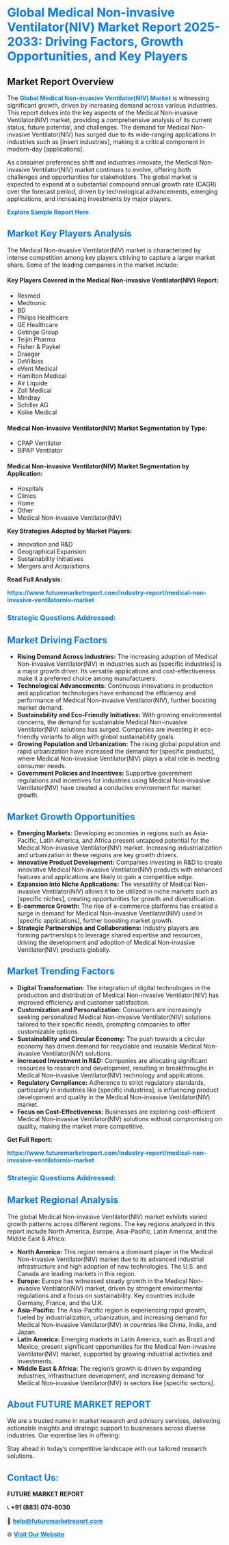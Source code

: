 <h1 style="color: #007BFF;">Global Medical Non-invasive Ventilator(NIV) Market Report 2025-2033: Driving Factors, Growth Opportunities, and Key Players</h1>

<section id="overview">
<h2>Market Report Overview</h2>
<p>The <a href="https://www.futuremarketreport.com/industry-report/medical-non-invasive-ventilatorniv-market" style="color: #007BFF; text-decoration: none;"><strong>Global Medical Non-invasive Ventilator(NIV) Market</strong></a> is witnessing significant growth, driven by increasing demand across various industries. This report delves into the key aspects of the Medical Non-invasive Ventilator(NIV) market, providing a comprehensive analysis of its current status, future potential, and challenges. The demand for Medical Non-invasive Ventilator(NIV) has surged due to its wide-ranging applications in industries such as [insert industries], making it a critical component in modern-day [applications].</p>
<p>As consumer preferences shift and industries innovate, the Medical Non-invasive Ventilator(NIV) market continues to evolve, offering both challenges and opportunities for stakeholders. The global market is expected to expand at a substantial compound annual growth rate (CAGR) over the forecast period, driven by technological advancements, emerging applications, and increasing investments by major players.</p>
</section>

<section id="overview">
<p><a href="https://www.futuremarketreport.com/request-sample/reportId=127490" style="color: #007BFF; text-decoration: none;"><strong>Explore Sample Report Here</strong></a></p>
</section>

<section id="key-players">
<h2 style="color: #007BFF;">Market Key Players Analysis</h2>
<p>The Medical Non-invasive Ventilator(NIV) market is characterized by intense competition among key players striving to capture a larger market share. Some of the leading companies in the market include:</p>
<h4>Key Players Covered in the Medical Non-invasive Ventilator(NIV) Report:</h4>
<ul><li>Resmed</li><li>Medtronic</li><li>BD</li><li>Philips Healthcare</li><li>GE Healthcare</li><li>Getinge Group</li><li>Teijin Pharma</li><li>Fisher &amp; Paykel</li><li>Draeger</li><li>DeVilbiss</li><li>eVent Medical</li><li>Hamilton Medical</li><li>Air Liquide</li><li>Zoll Medical</li><li>Mindray</li><li>Schiller AG</li><li>Koike Medical</li></ul>
<h4>Medical Non-invasive Ventilator(NIV) Market Segmentation by Type:</h4>
<ul><li>CPAP Ventilator</li><li>BiPAP Ventilator</li></ul>

<h4>Medical Non-invasive Ventilator(NIV) Market Segmentation by Application:</h4>
<ul><li>Hospitals</li><li>Clinics</li><li>Home</li><li>Other</li><li>Medical Non-invasive Ventilator(NIV)</li></ul>
<p><strong>Key Strategies Adopted by Market Players:</strong></p>
<ul>
<li>Innovation and R&D</li>
<li>Geographical Expansion</li>
<li>Sustainability Initiatives</li>
<li>Mergers and Acquisitions</li>
</ul>
</section>

<section>
<p><strong>Read Full Analysis: </strong></p><a href="https://www.futuremarketreport.com/industry-report/medical-non-invasive-ventilatorniv-market" style="color: #007BFF; text-decoration: none;"><strong>https://www.futuremarketreport.com/industry-report/medical-non-invasive-ventilatorniv-market</strong></a>
<h3 style="color: #007BFF;">Strategic Questions Addressed:</h3>
</section>

<section id="driving-factors">
<h2 style="color: #007BFF;">Market Driving Factors</h2>
<ul>
<li><strong>Rising Demand Across Industries:</strong> The increasing adoption of Medical Non-invasive Ventilator(NIV) in industries such as [specific industries] is a major growth driver. Its versatile applications and cost-effectiveness make it a preferred choice among manufacturers.</li>
<li><strong>Technological Advancements:</strong> Continuous innovations in production and application technologies have enhanced the efficiency and performance of Medical Non-invasive Ventilator(NIV), further boosting market demand.</li>
<li><strong>Sustainability and Eco-Friendly Initiatives:</strong> With growing environmental concerns, the demand for sustainable Medical Non-invasive Ventilator(NIV) solutions has surged. Companies are investing in eco-friendly variants to align with global sustainability goals.</li>
<li><strong>Growing Population and Urbanization:</strong> The rising global population and rapid urbanization have increased the demand for [specific products], where Medical Non-invasive Ventilator(NIV) plays a vital role in meeting consumer needs.</li>
<li><strong>Government Policies and Incentives:</strong> Supportive government regulations and incentives for industries using Medical Non-invasive Ventilator(NIV) have created a conducive environment for market growth.</li>
</ul>
</section>

<section id="growth-opportunities">
<h2 style="color: #007BFF;">Market Growth Opportunities</h2>
<ul>
<li><strong>Emerging Markets:</strong> Developing economies in regions such as Asia-Pacific, Latin America, and Africa present untapped potential for the Medical Non-invasive Ventilator(NIV) market. Increasing industrialization and urbanization in these regions are key growth drivers.</li>
<li><strong>Innovative Product Development:</strong> Companies investing in R&D to create innovative Medical Non-invasive Ventilator(NIV) products with enhanced features and applications are likely to gain a competitive edge.</li>
<li><strong>Expansion into Niche Applications:</strong> The versatility of Medical Non-invasive Ventilator(NIV) allows it to be utilized in niche markets such as [specific niches], creating opportunities for growth and diversification.</li>
<li><strong>E-commerce Growth:</strong> The rise of e-commerce platforms has created a surge in demand for Medical Non-invasive Ventilator(NIV) used in [specific applications], further boosting market growth.</li>
<li><strong>Strategic Partnerships and Collaborations:</strong> Industry players are forming partnerships to leverage shared expertise and resources, driving the development and adoption of Medical Non-invasive Ventilator(NIV) products globally.</li>
</ul>
</section>

<section id="trending-factors">
<h2 style="color: #007BFF;">Market Trending Factors</h2>
<ul>
<li><strong>Digital Transformation:</strong> The integration of digital technologies in the production and distribution of Medical Non-invasive Ventilator(NIV) has improved efficiency and customer satisfaction.</li>
<li><strong>Customization and Personalization:</strong> Consumers are increasingly seeking personalized Medical Non-invasive Ventilator(NIV) solutions tailored to their specific needs, prompting companies to offer customizable options.</li>
<li><strong>Sustainability and Circular Economy:</strong> The push towards a circular economy has driven demand for recyclable and reusable Medical Non-invasive Ventilator(NIV) solutions.</li>
<li><strong>Increased Investment in R&D:</strong> Companies are allocating significant resources to research and development, resulting in breakthroughs in Medical Non-invasive Ventilator(NIV) technology and applications.</li>
<li><strong>Regulatory Compliance:</strong> Adherence to strict regulatory standards, particularly in industries like [specific industries], is influencing product development and quality in the Medical Non-invasive Ventilator(NIV) market.</li>
<li><strong>Focus on Cost-Effectiveness:</strong> Businesses are exploring cost-efficient Medical Non-invasive Ventilator(NIV) solutions without compromising on quality, making the market more competitive.</li>
</ul>
</section>

<section>
<p><strong>Get Full Report: </strong></p><a href="https://www.futuremarketreport.com/industry-report/medical-non-invasive-ventilatorniv-market" style="color: #007BFF; text-decoration: none;"><strong>https://www.futuremarketreport.com/industry-report/medical-non-invasive-ventilatorniv-market</strong></a>
<h3 style="color: #007BFF;">Strategic Questions Addressed:</h3>
</section>


<section id="regional-analysis">
<h2 style="color: #007BFF;">Market Regional Analysis</h2>
<p>The global Medical Non-invasive Ventilator(NIV) market exhibits varied growth patterns across different regions. The key regions analyzed in this report include North America, Europe, Asia-Pacific, Latin America, and the Middle East & Africa:</p>
<ul>
<li><strong>North America:</strong> This region remains a dominant player in the Medical Non-invasive Ventilator(NIV) market due to its advanced industrial infrastructure and high adoption of new technologies. The U.S. and Canada are leading markets in this region.</li>
<li><strong>Europe:</strong> Europe has witnessed steady growth in the Medical Non-invasive Ventilator(NIV) market, driven by stringent environmental regulations and a focus on sustainability. Key countries include Germany, France, and the U.K.</li>
<li><strong>Asia-Pacific:</strong> The Asia-Pacific region is experiencing rapid growth, fueled by industrialization, urbanization, and increasing demand for Medical Non-invasive Ventilator(NIV) in countries like China, India, and Japan.</li>
<li><strong>Latin America:</strong> Emerging markets in Latin America, such as Brazil and Mexico, present significant opportunities for the Medical Non-invasive Ventilator(NIV) market, supported by growing industrial activities and investments.</li>
<li><strong>Middle East & Africa:</strong> The region’s growth is driven by expanding industries, infrastructure development, and increasing demand for Medical Non-invasive Ventilator(NIV) in sectors like [specific sectors].</li>
</ul>
</section>

<footer>
<h2 style="color: #007BFF;">About FUTURE MARKET REPORT</h2>
<p>We are a trusted name in market research and advisory services, delivering actionable insights and strategic support to businesses across diverse industries. Our expertise lies in offering:</p>

<p>Stay ahead in today’s competitive landscape with our tailored research solutions.</p>

<h2 style="color: #007BFF;">Contact Us:</h2>
<p><strong>FUTURE MARKET REPORT</strong></p>
<p>📞 <strong>+91 (883) 074-8030</strong></p>
<p>📧 <strong><a href="mailto:help@futuremarketreport.com" style="color: #007BFF;">help@futuremarketreport.com</a></strong></p>
<p>🌐 <strong><a href="https://www.futuremarketreport.com/" style="color: #007BFF;">Visit Our Website</a></strong></p>
</footer>
